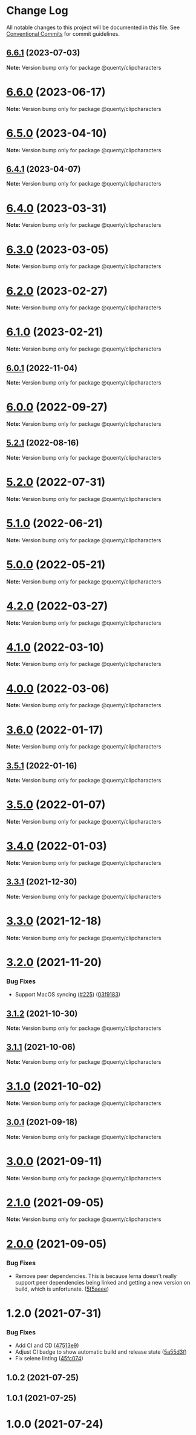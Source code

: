 # Change Log

All notable changes to this project will be documented in this file.
See [Conventional Commits](https://conventionalcommits.org) for commit guidelines.

## [6.6.1](https://github.com/Quenty/NevermoreEngine/compare/@quenty/clipcharacters@6.6.0...@quenty/clipcharacters@6.6.1) (2023-07-03)

**Note:** Version bump only for package @quenty/clipcharacters





# [6.6.0](https://github.com/Quenty/NevermoreEngine/compare/@quenty/clipcharacters@6.5.0...@quenty/clipcharacters@6.6.0) (2023-06-17)

**Note:** Version bump only for package @quenty/clipcharacters





# [6.5.0](https://github.com/Quenty/NevermoreEngine/compare/@quenty/clipcharacters@6.4.1...@quenty/clipcharacters@6.5.0) (2023-04-10)

**Note:** Version bump only for package @quenty/clipcharacters





## [6.4.1](https://github.com/Quenty/NevermoreEngine/compare/@quenty/clipcharacters@6.4.0...@quenty/clipcharacters@6.4.1) (2023-04-07)

**Note:** Version bump only for package @quenty/clipcharacters





# [6.4.0](https://github.com/Quenty/NevermoreEngine/compare/@quenty/clipcharacters@6.3.0...@quenty/clipcharacters@6.4.0) (2023-03-31)

**Note:** Version bump only for package @quenty/clipcharacters





# [6.3.0](https://github.com/Quenty/NevermoreEngine/compare/@quenty/clipcharacters@6.2.0...@quenty/clipcharacters@6.3.0) (2023-03-05)

**Note:** Version bump only for package @quenty/clipcharacters





# [6.2.0](https://github.com/Quenty/NevermoreEngine/compare/@quenty/clipcharacters@6.1.0...@quenty/clipcharacters@6.2.0) (2023-02-27)

**Note:** Version bump only for package @quenty/clipcharacters





# [6.1.0](https://github.com/Quenty/NevermoreEngine/compare/@quenty/clipcharacters@6.0.1...@quenty/clipcharacters@6.1.0) (2023-02-21)

**Note:** Version bump only for package @quenty/clipcharacters





## [6.0.1](https://github.com/Quenty/NevermoreEngine/compare/@quenty/clipcharacters@6.0.0...@quenty/clipcharacters@6.0.1) (2022-11-04)

**Note:** Version bump only for package @quenty/clipcharacters





# [6.0.0](https://github.com/Quenty/NevermoreEngine/compare/@quenty/clipcharacters@5.2.1...@quenty/clipcharacters@6.0.0) (2022-09-27)

**Note:** Version bump only for package @quenty/clipcharacters





## [5.2.1](https://github.com/Quenty/NevermoreEngine/compare/@quenty/clipcharacters@5.2.0...@quenty/clipcharacters@5.2.1) (2022-08-16)

**Note:** Version bump only for package @quenty/clipcharacters





# [5.2.0](https://github.com/Quenty/NevermoreEngine/compare/@quenty/clipcharacters@5.1.0...@quenty/clipcharacters@5.2.0) (2022-07-31)

**Note:** Version bump only for package @quenty/clipcharacters





# [5.1.0](https://github.com/Quenty/NevermoreEngine/compare/@quenty/clipcharacters@5.0.0...@quenty/clipcharacters@5.1.0) (2022-06-21)

**Note:** Version bump only for package @quenty/clipcharacters





# [5.0.0](https://github.com/Quenty/NevermoreEngine/compare/@quenty/clipcharacters@4.2.0...@quenty/clipcharacters@5.0.0) (2022-05-21)

**Note:** Version bump only for package @quenty/clipcharacters





# [4.2.0](https://github.com/Quenty/NevermoreEngine/compare/@quenty/clipcharacters@4.1.0...@quenty/clipcharacters@4.2.0) (2022-03-27)

**Note:** Version bump only for package @quenty/clipcharacters





# [4.1.0](https://github.com/Quenty/NevermoreEngine/compare/@quenty/clipcharacters@4.0.0...@quenty/clipcharacters@4.1.0) (2022-03-10)

**Note:** Version bump only for package @quenty/clipcharacters





# [4.0.0](https://github.com/Quenty/NevermoreEngine/compare/@quenty/clipcharacters@3.6.0...@quenty/clipcharacters@4.0.0) (2022-03-06)

**Note:** Version bump only for package @quenty/clipcharacters





# [3.6.0](https://github.com/Quenty/NevermoreEngine/compare/@quenty/clipcharacters@3.5.1...@quenty/clipcharacters@3.6.0) (2022-01-17)

**Note:** Version bump only for package @quenty/clipcharacters





## [3.5.1](https://github.com/Quenty/NevermoreEngine/compare/@quenty/clipcharacters@3.5.0...@quenty/clipcharacters@3.5.1) (2022-01-16)

**Note:** Version bump only for package @quenty/clipcharacters





# [3.5.0](https://github.com/Quenty/NevermoreEngine/compare/@quenty/clipcharacters@3.4.0...@quenty/clipcharacters@3.5.0) (2022-01-07)

**Note:** Version bump only for package @quenty/clipcharacters





# [3.4.0](https://github.com/Quenty/NevermoreEngine/compare/@quenty/clipcharacters@3.3.1...@quenty/clipcharacters@3.4.0) (2022-01-03)

**Note:** Version bump only for package @quenty/clipcharacters





## [3.3.1](https://github.com/Quenty/NevermoreEngine/compare/@quenty/clipcharacters@3.3.0...@quenty/clipcharacters@3.3.1) (2021-12-30)

**Note:** Version bump only for package @quenty/clipcharacters





# [3.3.0](https://github.com/Quenty/NevermoreEngine/compare/@quenty/clipcharacters@3.2.0...@quenty/clipcharacters@3.3.0) (2021-12-18)

**Note:** Version bump only for package @quenty/clipcharacters





# [3.2.0](https://github.com/Quenty/NevermoreEngine/compare/@quenty/clipcharacters@3.1.2...@quenty/clipcharacters@3.2.0) (2021-11-20)


### Bug Fixes

* Support MacOS syncing ([#225](https://github.com/Quenty/NevermoreEngine/issues/225)) ([03f9183](https://github.com/Quenty/NevermoreEngine/commit/03f918392c6a5bdd33f8a17c38de371d1e06c67a))





## [3.1.2](https://github.com/Quenty/NevermoreEngine/compare/@quenty/clipcharacters@3.1.1...@quenty/clipcharacters@3.1.2) (2021-10-30)

**Note:** Version bump only for package @quenty/clipcharacters





## [3.1.1](https://github.com/Quenty/NevermoreEngine/compare/@quenty/clipcharacters@3.1.0...@quenty/clipcharacters@3.1.1) (2021-10-06)

**Note:** Version bump only for package @quenty/clipcharacters





# [3.1.0](https://github.com/Quenty/NevermoreEngine/compare/@quenty/clipcharacters@3.0.1...@quenty/clipcharacters@3.1.0) (2021-10-02)

**Note:** Version bump only for package @quenty/clipcharacters





## [3.0.1](https://github.com/Quenty/NevermoreEngine/compare/@quenty/clipcharacters@3.0.0...@quenty/clipcharacters@3.0.1) (2021-09-18)

**Note:** Version bump only for package @quenty/clipcharacters





# [3.0.0](https://github.com/Quenty/NevermoreEngine/compare/@quenty/clipcharacters@2.1.0...@quenty/clipcharacters@3.0.0) (2021-09-11)

**Note:** Version bump only for package @quenty/clipcharacters





# [2.1.0](https://github.com/Quenty/NevermoreEngine/compare/@quenty/clipcharacters@2.0.0...@quenty/clipcharacters@2.1.0) (2021-09-05)

**Note:** Version bump only for package @quenty/clipcharacters





# [2.0.0](https://github.com/Quenty/NevermoreEngine/compare/@quenty/clipcharacters@1.2.0...@quenty/clipcharacters@2.0.0) (2021-09-05)


### Bug Fixes

* Remove peer dependencies. This is because lerna doesn't really support peer dependencies being linked and getting a new version on build, which is unfortunate. ([5f5aeee](https://github.com/Quenty/NevermoreEngine/commit/5f5aeeea8de9975435309e53679f0ef7064f9dd0))





# 1.2.0 (2021-07-31)


### Bug Fixes

* Add CI and CD ([47513e9](https://github.com/Quenty/NevermoreEngine/commit/47513e9b568162707534af132396dd8756947dd3))
* Adjust CI badge to show automatic build and release state ([5a55d3f](https://github.com/Quenty/NevermoreEngine/commit/5a55d3f19bf8d66a760d67da9b56ed47fab74656))
* Fix selene linting ([45fc074](https://github.com/Quenty/NevermoreEngine/commit/45fc07489ee59127ac6582689f19a0e87c1e5b5a))



## 1.0.2 (2021-07-25)



## 1.0.1 (2021-07-25)



# 1.0.0 (2021-07-24)
